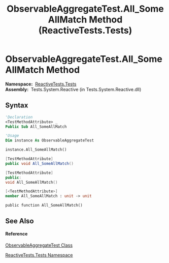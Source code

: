 ﻿---
title: ObservableAggregateTest.All_SomeAllMatch Method  (ReactiveTests.Tests)
TOCTitle: All_SomeAllMatch Method
ms:assetid: M:ReactiveTests.Tests.ObservableAggregateTest.All_SomeAllMatch
ms:mtpsurl: https://msdn.microsoft.com/en-us/library/reactivetests.tests.observableaggregatetest.all_someallmatch(v=VS.103)
ms:contentKeyID: 36619206
ms.date: 06/28/2011
mtps_version: v=VS.103
f1_keywords:
- ReactiveTests.Tests.ObservableAggregateTest.All_SomeAllMatch
dev_langs:
- CSharp
- JScript
- VB
- FSharp
- c++
---

# ObservableAggregateTest.All\_SomeAllMatch Method

**Namespace:**  [ReactiveTests.Tests](hh289046\(v=vs.103\).md)  
**Assembly:**  Tests.System.Reactive (in Tests.System.Reactive.dll)

## Syntax

``` vb
'Declaration
<TestMethodAttribute> _
Public Sub All_SomeAllMatch
```

``` vb
'Usage
Dim instance As ObservableAggregateTest

instance.All_SomeAllMatch()
```

``` csharp
[TestMethodAttribute]
public void All_SomeAllMatch()
```

``` c++
[TestMethodAttribute]
public:
void All_SomeAllMatch()
```

``` fsharp
[<TestMethodAttribute>]
member All_SomeAllMatch : unit -> unit 
```

``` jscript
public function All_SomeAllMatch()
```

## See Also

#### Reference

[ObservableAggregateTest Class](hh314823\(v=vs.103\).md)

[ReactiveTests.Tests Namespace](hh289046\(v=vs.103\).md)

